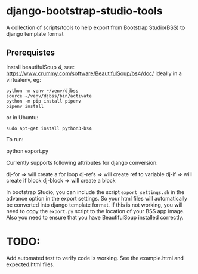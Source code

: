 # django-bootstrap-studio-tools
A collection of scripts/tools to help export from Bootstrap Studio(BSS) to django template format

Prerequistes
------------
Install beautifulSoup 4, see: https://www.crummy.com/software/BeautifulSoup/bs4/doc/ ideally in a virtualenv, 
eg:
```
python -m venv ~/venv/djbss
source ~/venv/djbss/bin/activate
python -m pip install pipenv
pipenv install
```

or in Ubuntu:
```
sudo apt-get install python3-bs4
```

To run:

python export.py <name of your file to convert>

Currently supports following attributes for django conversion:

dj-for   => will create a for loop
dj-refs  => will create ref to variable
dj-if    => will create if block
dj-block => will create a block

In bootstrap Studio, you can include the script `export_settings.sh` in the advance option in the export settings.
So your html files will automatically be converted into django template format.
If this is not working, you will need to copy the `export.py` script to the location of your BSS app image.
Also you need to ensure that you have BeautifulSoup installed correctly.


TODO:
=====
Add automated test to verify code is working. See the example.html and expected.html files. 


